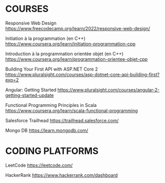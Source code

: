 # COURSES

Responsive Web Design
https://www.freecodecamp.org/learn/2022/responsive-web-design/

Initiation à la programmation (en C++)
https://www.coursera.org/learn/initiation-programmation-cpp

Introduction à la programmation orientée objet (en C++)
https://www.coursera.org/learn/programmation-orientee-objet-cpp

Building Your First API with ASP.NET Core 2
https://www.pluralsight.com/courses/asp-dotnet-core-api-building-first?exp=2

Angular: Getting Started
https://www.pluralsight.com/courses/angular-2-getting-started-update

Functional Programming Principles in Scala
https://www.coursera.org/learn/scala-functional-programming

Salesforce Trailhead
https://trailhead.salesforce.com/

Mongo DB
https://learn.mongodb.com/

# CODING PLATFORMS

LeetCode
https://leetcode.com/

HackerRank
https://www.hackerrank.com/dashboard

